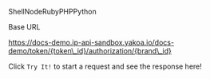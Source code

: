 ShellNodeRubyPHPPython

Base URL

https://docs-demo.ip-api-sandbox.yakoa.io/docs-demo/token/{token\_id}/authorization/{brand\_id}

Click `Try It!` to start a request and see the response here!